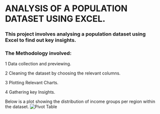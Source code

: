 # ANALYSIS OF A POPULATION DATASET USING EXCEL.

### This project involves analysing a population dataset using Excel to find out key insights. 
### The Methodology involved:

1 Data collection and previewing.

2 Cleaning the dataset by choosing the relevant columns.

3 Plotting Relevant Charts.

4 Gathering key Insights.

Below is a plot showing the distribution of income groups per region within the dataset.
![Pivot Table]()

